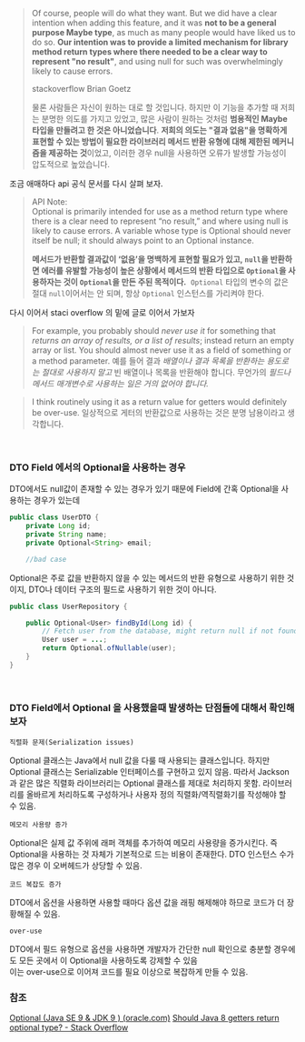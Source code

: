 

>Of course, people will do what they want. But we did have a clear intention when adding this feature, and it was **not to be a general purpose Maybe type**, as much as many people would have liked us to do so. **Our intention was to provide a limited mechanism for library method return types where there needed to be a clear way to represent "no result"**, and using null for such was overwhelmingly likely to cause errors.
>
>stackoverflow Brian Goetz
>
>물론 사람들은 자신이 원하는 대로 할 것입니다. 
>하지만 이 기능을 추가할 때 저희는 분명한 의도를 가지고 있었고, 많은 사람이 원하는 것처럼 **범용적인 Maybe 타입을 만들려고 한 것은 아니었습니다**.
>**저희의 의도는 "결과 없음"을 명확하게 표현할 수 있는 방법이 필요한 라이브러리 메서드 반환 유형에 대해 제한된 메커니즘을 제공하는 것**이었고, 이러한 경우 null을 사용하면 오류가 발생할 가능성이 압도적으로 높았습니다.


조금 애매하다 api 공식 문서를 다시 살펴 보자.

>API Note:  
>Optional is primarily intended for use as a method return type where there is a clear need to represent “no result,” and where using null is likely to cause errors. A variable whose type is Optional should never itself be null; it should always point to an Optional instance.
>
>**메서드가 반환할 결과값이 ‘없음’을 명백하게 표현할 필요가 있고, `null`을 반환하면 에러를 유발할 가능성이 높은 상황에서 메서드의 반환 타입으로 `Optional`을 사용하자는 것이 `Optional`을 만든 주된 목적이다.** 
>`Optional` 타입의 변수의 값은 절대 `null`이어서는 안 되며, 항상 `Optional` 인스턴스를 가리켜야 한다.


다시 이어서 staci overflow 의 밑에 글로 이어서 가보자

>For example, you probably should *never use it* for something that *returns an array of results, or a list of results*;  instead return an empty array or list. 
>You should almost never use it as a field of something or a method parameter.
>예를 들어 결과 *배열이나 결과 목록을 반환하는 용도로는 절대로 사용하지 말고* 빈 배열이나 목록을 반환해야 합니다. 
>무언가의 *필드나 메서드 매개변수로 사용하는 일은 거의 없어야 합니다.*


>I think routinely using it as a return value for getters would definitely be over-use.
>일상적으로 게터의 반환값으로 사용하는 것은 분명 남용이라고 생각합니다.

<br>

### DTO Field 에서의 Optional을 사용하는 경우

DTO에서도 null값이 존재할 수 있는 경우가 있기 때문에 Field에 간혹 Optional을 사용하는 경우가 있는데  

```java
public class UserDTO {
    private Long id;
    private String name;
    private Optional<String> email;

    //bad case

```

Optional은 주로 값을 반환하지 않을 수 있는 메서드의 반환 유형으로 사용하기 위한 것이지, DTO나 데이터 구조의 필드로 사용하기 위한 것이 아니다.

```java
public class UserRepository {

    public Optional<User> findById(Long id) {
        // Fetch user from the database, might return null if not found
        User user = ...;
        return Optional.ofNullable(user);
    }
}

```

<br>

### DTO Field에서 Optional 을 사용했을때 발생하는 단점들에 대해서 확인해보자

`직렬화 문제(Serialization issues)`

Optional 클래스는 Java에서 null 값을 다룰 때 사용되는 클래스입니다. 하지만 Optional 클래스는 Serializable 인터페이스를 구현하고 있지 않음.
따라서 Jackson과 같은 많은 직렬화 라이브러리는 Optional 클래스를 제대로 처리하지 못함.
라이브러리를 올바르게 처리하도록 구성하거나 사용자 정의 직렬화/역직렬화기를 작성해야 할 수 있음.

`메모리 사용량 증가`

Optional은 실제 값 주위에 래퍼 객체를 추가하여 메모리 사용량을 증가시킨다.
즉 Optional을 사용하는 것 자체가 기본적으로 드는 비용이 존재한다.
DTO 인스턴스 수가 많은 경우 이 오버헤드가 상당할 수 있음.

`코드 복잡도 증가`

DTO에서 옵션을 사용하면 사용할 때마다 옵션 값을 래핑 해제해야 하므로 코드가 더 장황해질 수 있음.

`over-use`

DTO에서 필드 유형으로 옵션을 사용하면 개발자가 간단한 null 확인으로 충분할 경우에도 모든 곳에서 이 Optional을 사용하도록 강제할 수 있음  \
이는 over-use으로 이어져 코드를 필요 이상으로 복잡하게 만들 수 있음.


### 참조
[Optional (Java SE 9 & JDK 9 ) (oracle.com)](https://docs.oracle.com/javase/9/docs/api/java/util/Optional.html)
[Should Java 8 getters return optional type? - Stack Overflow](https://stackoverflow.com/questions/26327957/should-java-8-getters-return-optional-type/26328555#26328555)
